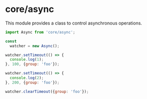 # core/async

This module provides a class to control asynchronous operations.

```js
import Async from 'core/async';

const
  watcher = new Async();

watcher.setTimeout(() => {
  console.log(1);
}, 100, {group: 'foo'});

watcher.setTimeout(() => {
  console.log(2);
}, 200, {group: 'foo'});

watcher.clearTimeout({group: 'foo'});
```
